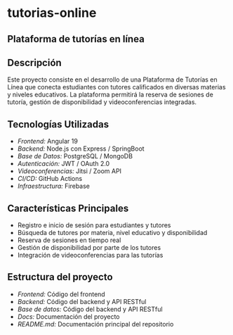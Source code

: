 # tutorias-online

## Plataforma de tutorías en línea
## Descripción  
Este proyecto consiste en el desarrollo de una Plataforma de Tutorías en Línea que conecta estudiantes con tutores calificados en diversas materias y niveles educativos. La plataforma permitirá la reserva de sesiones de tutoría, gestión de disponibilidad y videoconferencias integradas.

## Tecnologías Utilizadas  
- *Frontend:* Angular 19
- *Backend:* Node.js con Express / SpringBoot
- *Base de Datos:* PostgreSQL / MongoDB
- *Autenticación:* JWT / OAuth 2.0
- *Videoconferencias:* Jitsi / Zoom API  
- *CI/CD:* GitHub Actions
- *Infraestructura:* Firebase  

## Características Principales  
- Registro e inicio de sesión para estudiantes y tutores  
- Búsqueda de tutores por materia, nivel educativo y disponibilidad  
- Reserva de sesiones en tiempo real  
- Gestión de disponibilidad por parte de los tutores  
- Integración de videoconferencias para las tutorías

## Estructura del proyecto
- *Frontend:* Código del frontend
- *Backend:* Código del backend y API RESTful
- *Base de datos:* Código del backend y API RESTful
- *Docs:* Documentación del proyecto
- *README.md:* Documentación principal del repositorio